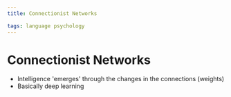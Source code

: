 ```yaml
---
title: Connectionist Networks

tags: language psychology 
---
```


# Connectionist Networks
- Intelligence 'emerges' through the changes in the connections (weights)
- Basically deep learning




















